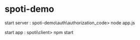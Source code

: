 # spoti-demo



start server :  spoti-demo\auth\authorization_code> node app.js  

start app : spoti\client> npm start
